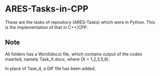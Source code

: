 # ARES-Tasks-in-CPP
These are the tasks of repository (ARES-Tasks) which were in Python. This is the implementation of that in C++/CPP.

## Note
All folders has a Word(docx) file, which contains output of the codes inserted, namely Task_X.docx, where (X = 1,2,3,5,6).


In place of Task_4, a GIF file has been added.
